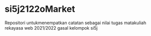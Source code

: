 # si5j2122oMarket
Repositori untukmenempatkan catatan sebagai nilai tugas matakuliah rekayasa web 2021/2022 gasal kelompok si5j
